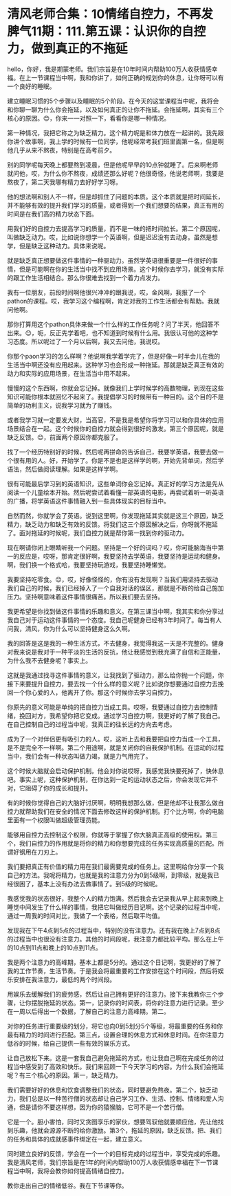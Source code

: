# 清风老师合集：10情绪自控力，不再发脾气11期：111.第五课：认识你的自控力，做到真正的不拖延

hello，你好，我是期蒙老师。我们宗旨是在10年时间内帮助100万人收获情感幸福。在上一节课程当中啊，我和你讲了，如何正确的规划你的休息，让你呀可以有一个良好的睡眠。

建立睡眠习惯的5个步骤以及睡眠的5个阶段。在今天的这堂课程当中呢，我将会和你聊一聊为什么你会拖延，以及如何真正的让你不拖延。会拖延啊，其实有三个核心的原因。😊，你来一一对照一下，看看你是哪一种情况。

第一种情况，我把它称之为缺乏精力。这个精力呢是和体力放在一起讲的。我先跟你讲个故事啊，我上学的时候有一位同学，他呢经常考我们班里面第一名，但是啊他几乎从来不熬夜，特别是在高考前夕。

别的同学呢每天晚上都要熬到凌晨，但是他呢早早的10点钟就睡了。后来啊老师就问他，哎，为什么你不熬夜，成绩还那么好呢？他很奇怪，他说老师啊，我要是熬夜了，第二天我哪有精力去好好学习呀。

他的想法啊和别人不一样，但是却抓住了问题的本质。这个本质就是把时间延长，并不能够有效的提升我们学习的质量，或者得到一个我们想要的结果，真正有用的时间是在我们高的精力状态下面。

用我们好的自控力去提高学习的质量，而不是一味的把时间拉长。第二个原因呢，叫做缺乏动力。哎，比如说你想学一个英语啊，但是迟迟没有去动身。虽然是想学，但是缺乏这种动力。具体来说呢。

就是缺乏真正想要做这件事情的一种驱动力。虽然学英语很重要是一件很好的事情，但是可能啊在你的生活当中找不到应用场景。这个时候你去学习，就没有实际的跟工作生活相结合。那么你很难去找到一个着力点发力。

我有一位朋友，前段时间啊他很兴冲冲的跟我说，哎，金风啊，我报了一个pathon的课程。哎，我学习这个编程啊，肯定对我的工作生活都会有帮助。我就问他啊。

那你打算用这个pathon具体来做一个什么样的工作任务呢？问了半天，他回答不出来。😊，呃，反正先学着吧，也不知道到时候有什么用。我很认可他的这种学习态度。所以呢过了一个月以后啊，我又去问他，我说哎。

你那个paon学习的怎么样啊？他说啊我学着学完了，但是好像一时半会儿在我的生活当中啊还没有应用起来。这种学习也会形成一种拖延。那就是缺乏真正有效的动力和实际的应用场景，在生活当中用不起来。

慢慢的这个东西啊，你就会忘记掉。就像我们上学时候学的高数物理，到现在这些知识可能你根本就回忆不起来了。我提倡学习的时候带有一种目的。这个目的不是简单的功利主义，说我学习就为了赚钱。

或者我学习就一定要发大财，当高官，不是我是希望你将学习可以和你具体的应用场景结合在一起。这个时候你的自控力就会得到很好的激发。第三个原因呢，就是缺乏反馈。😊，前面两个原因你都克服了。

找了一个经历特别好的时候，然后呢再拼命的告诉自己，我要学英语，我要去做一个很有用的人。好，开始学了。你是不是也是这样学的啊，开始先背单词，然后学语法，然后做阅读理解。如果是这样学啊。

很有可能最后学习到的英语知识，这些单词你会忘记掉。真正好的学习方法是先从阅读一个儿童绘本开始。然后呢尝试着看懂一部英语的电影，再尝试着听一听英语的广播，将学英语这件事情融入到一些具体现实的目标当中。

自然而然，你就学会了英语。说到这里啊，你发现拖延其实就是这三个原因，缺乏精力，缺乏动力和缺乏有效的反馈。将我们这三个原因解决之后，你呀就不拖延了。面对拖延的时候呢，我们自控力就是帮你第一找到你的驱动力。

现在啊请你闭上眼睛听我一个问题。坚持是一个好的词吗？哎，你可能脑海当中第一的反应是，哎呀，那肯定很好啊，我要坚持去学英语，我要坚持是运动和健身。啊，我们换一个格式哈，我要坚持玩游戏，我要坚持睡懒觉。

我要坚持吃零食。😊，哎，好像怪怪的，你有没有发现啊？当我们用坚持去驱动我们自己的时候，我们已经掉入了一个自我对话的误区，那就是不断的给自己施加压力。坚持啊意味着这件事情很痛苦。所以我们要去坚持。

我更希望是你找到做这件事情的乐趣和意义。在第三课当中啊，我其实和你分享过我自己对于运动这件事情的一个态度。我自己呢健身已经有3年时间了。每当有人问我，清风，你为什么可以坚持健身这么久啊。

我的回答是这是我的一种生活方式，不去健身，我觉得我这一天是不完整的。健身对我来说是我对于一种平淡的生活的反抗，他让我感觉到我充满了自信和正能量，为什么我不去健身呢？事实上。

这就是我通过找寻这件事情的意义，让我找到了驱动力，那么给你抛一个问题，你接下来要提升自控力，要去找一个什么样的意义呢？比如说你想要通过自控力去挽回一个你心爱的人，他离开了你。那这个时候你去学习自控力。

你原先的意义可能是单纯的把自控力当成工具。哎呀，我要通过自控力去控制情绪，挽回对方，我希望你把它变成。通过学习自控力啊，我更好的了解了我自己。在自己控制自己的过程当中呢，我真正的往长远的方向去考虑。

成为了一个对伴侣更有吸引力的人。哎，这听上去和我要把自控力当成一个工具，是不是完全不一样啊。第二个用途啊，就是关闭你的自我保护机制。在运动的过程当中，我们会有一种状态叫做力竭，就是力气用完了。

这个时候大脑就会启动保护机制。他会对你说哎呀，我感觉我快要死掉了，快休息吧。事实上呢，这种保护机制，在你达到一定的运动状态之后，你会发现它并不对，它阻碍了你的成长和提升。

有的时候你觉得自己的大脑好讨厌啊，明明我想那么做，但是他却不让我那么做自控力就帮助我们在安全的情况下面去修改这样的保护机制。打个比方啊，你的电脑里面有一个权限叫做超级管理员能。

能够用自控力去控制这个权限，你就等于掌握了你大脑真正高级的使用权。第三个，我们自控力的作用就是将你的精力和你想要完成的任务实现高质量的匹配。所谓好钢用在刀刃上。

我们要把真正有价值的精力用在我们最需要完成的任务上。这里啊给你分享一个我自己的方法。我呢将精力，也就是我的注意力分为0到5级啊，到零级，就是我已经很困了，基本上没有办法去做事情了。到5级的时候呢。

我感觉我的状态很好，我整个人的精力饱满。然后我会去记录我从早上起来到晚上睡觉中间发生了什么样的事情，我把它叫做经历日记啊。这个记录的过程当中呢，通过一周我的时间对比，我做了一个表格，然后取平均值。

发现我在下午4点到5点的过程当中，特别的没有注意力。还有我在晚上7点到8点的过程当中也很没有注意力。其他的时间段呢，我注意力都比较平均。那么在上午的10点到11点和晚上的10点到11点。

我是两个注意力的高峰期，基本上都是5分的。通过这个日记啊，我更好的了解了我的工作节奏，生活节奏。于是我会将最重要的工作安排在这个时间段，然后将娱乐安排在我注意力，最低的两个时间段。

用娱乐去缓解我们的疲劳感，然后让自己拥有更好的注意力。接下来我教你三个步骤，让你摆脱拖延的状态。第一，记录你的时间表，将你的注意力进行记录。至少在一周以后得出一个数据，了解自己的注意力高峰期。第二。

对你的任务进行重要级的划分，将它也向0到5划分5个等级，将最重要的任务和你最有精力的时间进行匹配。第三点，设置合理的休息方式和休息时间。在你注意力低谷的时候，给自己提供一些有效的娱乐方式。

让自己放松下来。这是一套我自己避免拖延的方式，也让我自己啊在完成任务的过程当中感受到了高效和快乐。我们来回顾一下今天学习的内容。为什么我们会拖延呢？有三个核心的原因。第一，缺乏精力。

我们需要好好的休息和饮食调整我们的状态，同时要避免熬夜。第二个，缺乏动力，我们总是以一种苦行僧的状态却让自己学习工作、生活、控制、情绪和爱人沟通，但是请你不要这样想，因为你的猿猴脑，它可不是一个苦行僧。

它是一个。胆小害怕，同时又贪图享乐的家伙，想要驾驭他就要顺应他，先让他找到乐趣，他就会源源不断的给你激励。第3个，拖延的原因，缺乏反馈。把、我们的任务和具体的成就感事件绑定在一起，建立意义。

同时建立良好的反馈，学会在一个一个的目标完成的过程当中，享受完成的乐趣。我是清风老师，我们宗旨是在1年的时间内帮助100万人收获情感幸福在下一节课程当中啊，我将会教你如何提高情绪自控力。

教你走出自己的情绪低谷。我在下节课等你。
